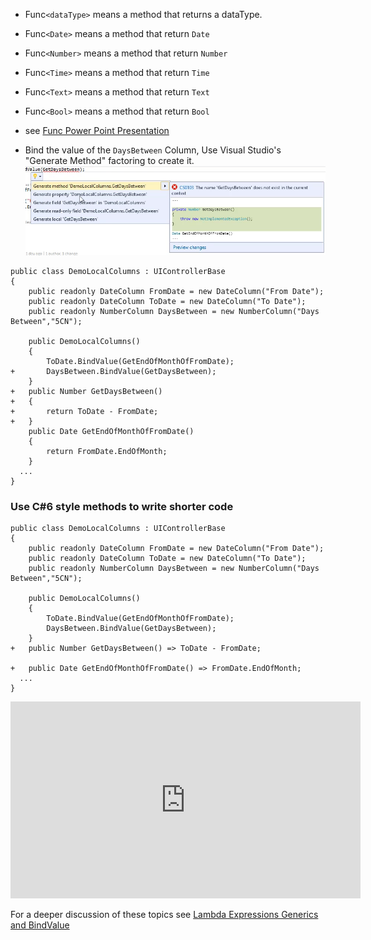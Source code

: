 ﻿* Func`<dataType>` means a method that returns a dataType.
* Func`<Date>` means a method that return `Date`
* Func`<Number>` means a method that return `Number`
* Func`<Time>` means a method that return `Time`
* Func`<Text>` means a method that return `Text`
* Func`<Bool>` means a method that return `Bool`

* see [Func Power Point Presentation](Func.pptx)
* Bind the value of the `DaysBetween` Column, Use Visual Studio's "Generate Method" factoring to create it.  
![2017 02 26 10H41 42](2017-02-26_10h41_42.png)
```csdiff
public class DemoLocalColumns : UIControllerBase
{
    public readonly DateColumn FromDate = new DateColumn("From Date");
    public readonly DateColumn ToDate = new DateColumn("To Date");
    public readonly NumberColumn DaysBetween = new NumberColumn("Days Between","5CN");

    public DemoLocalColumns()
    {
        ToDate.BindValue(GetEndOfMonthOfFromDate);
+       DaysBetween.BindValue(GetDaysBetween);
    }
+   public Number GetDaysBetween()
+   {
+       return ToDate - FromDate;
+   }
    public Date GetEndOfMonthOfFromDate()
    {
        return FromDate.EndOfMonth;
    }
  ...
}
```
### Use C#6 style methods to write shorter code
```csdiff
public class DemoLocalColumns : UIControllerBase
{
    public readonly DateColumn FromDate = new DateColumn("From Date");
    public readonly DateColumn ToDate = new DateColumn("To Date");
    public readonly NumberColumn DaysBetween = new NumberColumn("Days Between","5CN");

    public DemoLocalColumns()
    {
        ToDate.BindValue(GetEndOfMonthOfFromDate);
        DaysBetween.BindValue(GetDaysBetween);
    }
+   public Number GetDaysBetween() => ToDate - FromDate;

+   public Date GetEndOfMonthOfFromDate() => FromDate.EndOfMonth;
  ...
}
```
<iframe width="560" height="315" src="https://www.youtube.com/embed/-nr5FgbFYpo?list=PL1DEQjXG2xnKHKNIRzI4K6oZL-KulU-Vw" frameborder="0" allowfullscreen></iframe>


For a deeper discussion of these topics see [Lambda Expressions Generics and BindValue](lambda-expressions-generics-and-bindvalue.html)